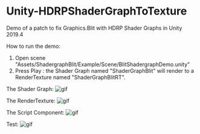 # Unity-HDRPShaderGraphToTexture
Demo of a patch to fix Graphics.Blit with HDRP Shader Graphs in Unity 2019.4

How to run the demo:

1) Open scene "Assets/ShadergraphBlit/Example/Scene/BlitShadergraphDemo.unity"
2) Press Play : the Shader Graph named "ShaderGraphBlit" will render to a RenderTexture named "ShaderGraphBlitRT".

The Shader Graph:
![gif](https://i.imgur.com/40PMUoU.png)

The RenderTexture:
![gif](https://imgur.com/vxgVYcB)

The Script Component:
![gif](https://imgur.com/ZGhajNh)

Test:
![gif](https://i.imgur.com/SsGMDnv.gif)

